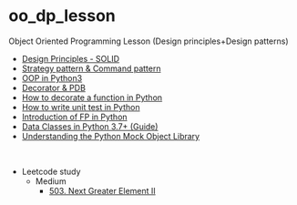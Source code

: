 # oo_dp_lesson
Object Oriented Programming Lesson (Design principles+Design patterns)
* [Design Principles - SOLID](https://nbviewer.jupyter.org/github/johnklee/oo_dp_lesson/blob/master/lessons/SOLID_design_principles/DesignPrinciples_SOLID.ipynb)
* [Strategy pattern & Command pattern](https://nbviewer.jupyter.org/github/johnklee/oo_dp_lesson/blob/master/lessons/Homework1_and_command_pattern/Homework1_and_command_pattern.ipynb)
* [OOP in Python3](https://nbviewer.jupyter.org/github/johnklee/oo_dp_lesson/blob/master/lessons/OOP_In_Python3/OOP_In_Python3.ipynb)
* [Decorator & PDB](https://nbviewer.jupyter.org/github/johnklee/oo_dp_lesson/blob/master/lessons/Decorator_and_PDB/decorator_and_pdb.ipynb)
* [How to decorate a function in Python](https://nbviewer.jupyter.org/github/johnklee/oo_dp_lesson/blob/master/lessons/How_to_decorate_a_function/notebook.ipynb)
* [How to write unit test in Python](https://nbviewer.jupyter.org/github/johnklee/oo_dp_lesson/blob/master/lessons/Test_and_function_programming_in_Python/py_unit_test_intro.ipynb)
* [Introduction of FP in Python](https://nbviewer.jupyter.org/github/johnklee/oo_dp_lesson/blob/master/lessons/Test_and_function_programming_in_Python/py_fp.ipynb)
* [Data Classes in Python 3.7+ (Guide)](https://nbviewer.jupyter.org/github/johnklee/oo_dp_lesson/blob/master/lessons/dataclass_in_python37/notebook.ipynb)
* [Understanding the Python Mock Object Library](https://nbviewer.jupyter.org/github/johnklee/oo_dp_lesson/blob/master/lessons/python_mock_library/notebook.ipynb)
<br/>

* Leetcode study
  * Medium
    * [503. Next Greater Element II](https://nbviewer.org/github/johnklee/oo_dp_lesson/blob/master/lessons/Leetcodes/Medium_503_NextGreaterElement2/notebook.ipynb)

